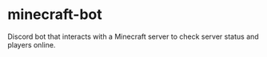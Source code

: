 # minecraft-bot
Discord bot that interacts with a Minecraft server to check server status and players online.
